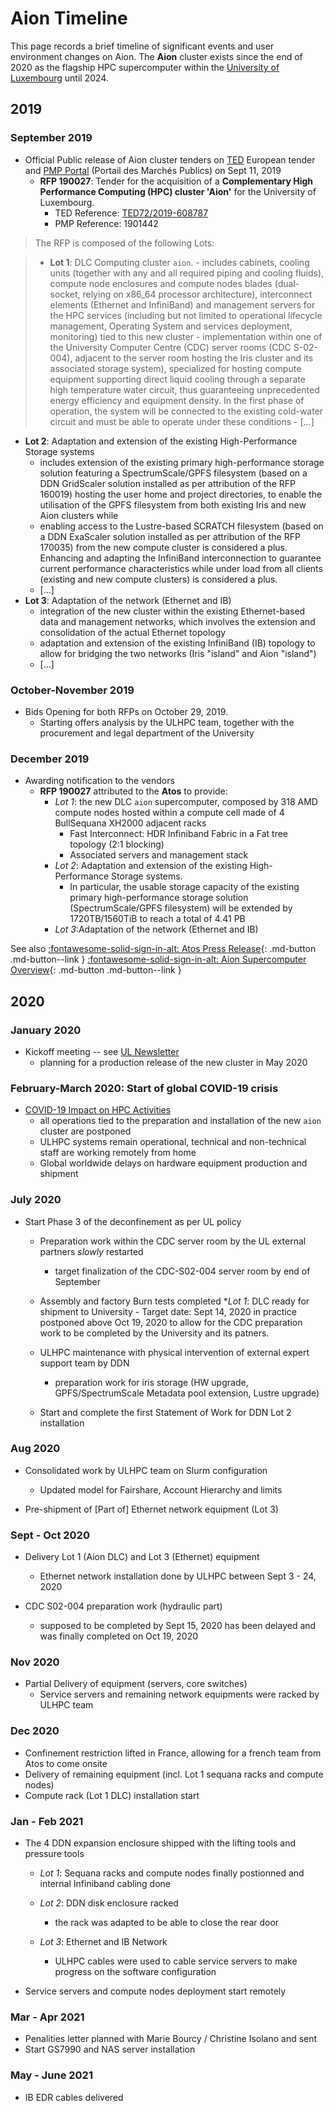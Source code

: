 # Aion Timeline

This page records a brief timeline of significant events and user environment changes on Aion.
The **Aion** cluster exists since the end of 2020 as the flagship HPC supercomputer within the [University of Luxembourg](http://www.uni.lu) until 2024.

## 2019

### September 2019

* Official Public release of Aion  cluster tenders on [TED](https://ted.europa.eu/udl?uri=TED:NOTICE:425803-2019:TEXT:EN:HTML&src0=) European tender and [PMP Portal](https://pmp.b2g.etat.lu/?page=entreprise.EntrepriseAdvancedSearch&searchAnnCons&keyWord=190027) (Portail des Marchés Publics) on Sept 11, 2019
    - __RFP 190027__: Tender for the acquisition of a **Complementary High Performance Computing (HPC) cluster 'Aion'** for the University of Luxembourg.
        * TED Reference: [TED72/2019-608787](https://ted.europa.eu/udl?uri=TED:NOTICE:425803-2019:TEXT:EN:HTML&src0=)
        * PMP Reference: 1901442

> The RFP is composed of the following Lots:

> *  __Lot 1__:   DLC Computing cluster `aion`.
     - includes cabinets, cooling units (together with any and all required piping and cooling fluids), compute node enclosures and compute nodes blades (dual- socket, relying on x86_64 processor architecture), interconnect elements (Ethernet and InfiniBand) and management servers for the HPC services (including but not limited to operational lifecycle management, Operating System and services deployment, monitoring) tied to this new cluster
     - implementation within one of the University Computer Centre (CDC) server rooms (CDC S-02-004), adjacent to the server room hosting the Iris cluster and its associated storage system), specialized for hosting compute equipment supporting direct liquid cooling through a separate high temperature water circuit, thus guaranteeing unprecedented energy efficiency and equipment density. In the first phase of operation, the system will be connected to the existing cold-water circuit and must be able to operate under these conditions
     - [...]
* __Lot 2__: Adaptation and extension of the existing High-Performance Storage systems
     - includes extension of the existing primary high-performance storage solution featuring a SpectrumScale/GPFS filesystem (based on a DDN GridScaler solution installed as per attribution of the RFP 160019) hosting the user home and project directories, to enable the utilisation of the GPFS filesystem from both existing Iris and new Aion clusters while
     - enabling access to the Lustre-based SCRATCH filesystem (based on a DDN ExaScaler solution installed as per attribution of the RFP 170035) from the new compute cluster is considered a plus. Enhancing and adapting the InfiniBand interconnection to guarantee current performance characteristics while under load from all clients (existing and new compute clusters) is considered a plus.
     - [...]
* __Lot 3__: Adaptation of the network (Ethernet and IB)
     - integration of the new cluster within the existing Ethernet-based data and management networks, which involves the extension and consolidation of the actual Ethernet topology
     - adaptation and extension of the existing InfiniBand (IB) topology to allow for bridging the two networks (Iris "island" and Aion "island")
     - [...]



### October-November 2019

* Bids Opening for both RFPs on October 29, 2019.
    - Starting offers analysis by the ULHPC team, together with the procurement and legal department of the University

### December 2019

* Awarding notification to the vendors
    -  __RFP 190027__ attributed to the **Atos** to provide:
       * _Lot 1_: the new DLC `aion` supercomputer, composed by 318 AMD compute nodes hosted within a compute cell made of 4 BullSequana XH2000 adjacent racks
          - Fast Interconnect: HDR Infiniband Fabric in a Fat tree topology (2:1 blocking)
          - Associated servers and management stack
       * _Lot 2_: Adaptation and extension of the existing High-Performance Storage systems.
           - In particular, the usable storage capacity of the existing primary high-performance storage solution (SpectrumScale/GPFS filesystem) will be extended by 1720TB/1560TiB to reach a total of 4.41 PB
       * _Lot 3_:Adaptation of the network (Ethernet and IB)

See also [:fontawesome-solid-sign-in-alt: Atos Press Release](https://atos.net/en/2020/press-release_2020_01_07/atos-empowers-researchers-at-the-university-of-luxembourg-with-its-bullsequana-xh2000-supercomputer?utm_campaign=G+-+PR+-+BullSequana+XH2000+Uni+of+Luxembourg+&utm_content=&utm_medium=twitter&utm_source=social){: .md-button .md-button--link }
[:fontawesome-solid-sign-in-alt: Aion Supercomputer Overview](index.md){: .md-button .md-button--link }


## 2020

### January 2020

* Kickoff meeting -- see [UL Newsletter](https://wwwen.uni.lu/university/news/latest_news/university_of_luxembourg_strengthens_its_computing_capacities)
    - planning for a production release of the new cluster in May 2020

### February-March 2020: Start of global COVID-19 crisis

* [COVID-19 Impact on HPC Activities](https://hpc.uni.lu/blog/2020/covid-19-impact-on-incoming-hpc-activities/)
    - all operations tied to the preparation and installation of the new `aion` cluster are postponed
    - ULHPC systems remain operational, technical and non-technical staff are working remotely from home
    - Global worldwide delays on hardware equipment production and shipment

### July 2020

* Start Phase 3 of the deconfinement as per UL policy
    - Preparation work within the CDC server room by the UL external partners _slowly_ restarted
        * target finalization of the CDC-S02-004 server room by end of September
    - Assembly and factory Burn tests completed
       *_Lot 1_: DLC ready for shipment to University
          - Target date: Sept 14, 2020 in practice postponed above Oct 19, 2020 to allow for the CDC preparation work to be completed by the University and its patners.
    - ULHPC maintenance with physical intervention of external expert support team by DDN
        * preparation work for iris storage (HW upgrade, GPFS/SpectrumScale Metadata pool extension, Lustre upgrade)

    - Start and complete the first Statement of Work for DDN Lot 2 installation
        
### Aug 2020

* Consolidated work by ULHPC team on Slurm configuration
    - Updated model for Fairshare, Account Hierarchy and limits

* Pre-shipment of [Part of] Ethernet network equipment (Lot 3)

### Sept - Oct 2020

* Delivery Lot 1 (Aion DLC) and Lot 3 (Ethernet) equipment
    - Ethernet network installation done by ULHPC between Sept 3 - 24, 2020

*  CDC S02-004 preparation work (hydraulic part) 
    - supposed to be completed by Sept 15, 2020 has been delayed and was finally completed on Oct 19, 2020

### Nov 2020

* Partial Delivery of equipment (servers, core switches) 
    - Service servers and remaining network equipments were racked by ULHPC team

### Dec 2020

* Confinement restriction lifted in France, allowing for a french team from Atos to come onsite
* Delivery of remaining equipment (incl. Lot 1 sequana racks and compute nodes) 
* Compute rack (Lot 1 DLC) installation start

### Jan - Feb 2021

* The 4 DDN expansion enclosure shipped with the lifting tools and pressure tools

    * _Lot 1_: Sequana racks and compute nodes finally postionned and internal Infiniband cabling done

    * _Lot 2_: DDN disk enclosure racked
        - the rack was adapted to be able to close the rear door

    * _Lot 3_: Ethernet and IB Network
        - ULHPC cables were used to cable service servers to make progress on the software configuration

* Service servers and compute nodes deployment start remotely

### Mar - Apr 2021

* Penalities letter planned with Marie Bourcy / Christine Isolano and sent
* Start GS7990 and NAS server installation

### May - June 2021

* IB EDR cables delivered

